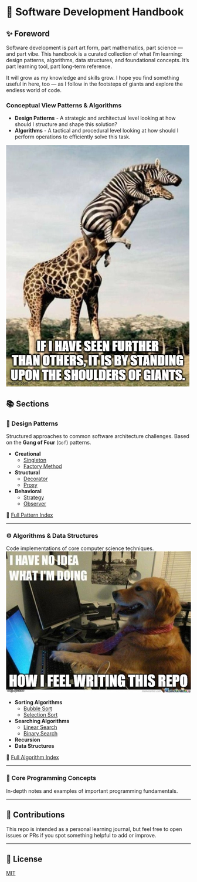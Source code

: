 # 🧠 Software Development Handbook

## ✨ Foreword

Software development is part art form, part mathematics, part science — and part vibe.
This handbook is a curated collection of what I’m learning: design patterns, algorithms, data structures, and foundational concepts.
It’s part learning tool, part long-term reference.

It will grow as my knowledge and skills grow. I hope you find something useful in here, too — as I follow in the footsteps of giants and explore the endless world of code.

### Conceptual View Patterns &amp; Algorithms
* **Design Patterns** - A strategic and architectual level looking at how should I structure and shape this solution?
* **Algorithms** - A tactical and procedural level looking at how should I perform operations to efficiently solve this task. 

![Following in the footsteps of giants](assets/memes/standing_upon_shoulders_of_giants.jpg)

## 📚 Sections

### 🎨 Design Patterns
Structured approaches to common software architecture challenges. Based on the **Gang of Four** (`Gof`)  patterns.

- **Creational**
  - [Singleton](design_patterns/creational/singleton.ts)
  - [Factory Method](design_patterns/creational/factory.ts)
  <!-- - [Abstract Factory](design_patterns/creational/abstract_factory.md) -->
- **Structural**
  - [Decorator](design_patterns/structural/decorator.ts)
  - [Proxy](design_patterns/structural/proxy.ts)
  <!-- - [Adapter](design_patterns/structural/adapter.md) -->
  <!-- - [Composite](design_patterns/structural/composite.md) -->
- **Behavioral**
  - [Strategy](design_patterns/behavioral/strategy.ts)
  - [Observer](design_patterns/behavioral/observer.ts)
  <!-- - [Command](design_patterns/behavioral/command.md) -->

📄 [Full Pattern Index](design_patterns/README.md)

---

### ⚙️ Algorithms & Data Structures
Code implementations of core computer science techniques.
![How I feel writing this repo](assets/memes/no_idea_dog.jpg)

- **Sorting Algorithms**
  - [Bubble Sort](algorithms/sorting/bubble_sort.js)
  - [Selection Sort](algorithms/sorting/selection_sort.js)
  <!--
  - [Quick Sort](algorithms/sorting/quick_sort.js)
  - [Merge Sort](algorithms/sorting/merge_sort.js)
  - [Radix Sort](algorithms/sorting/radix_sort.js) -->
- **Searching Algorithms**
  - [Linear Search](algorithms/searching/linear_search.c)
  - [Binary Search](algorithms/searching/binary_search.js)
  <!-- - [Depth-first search (DFS)](algorithms/searching/dfs.js)
  - [Dijkstra’s](algorithms/shortest_path/dijkstra.js) -->
- **Recursion**
  <!-- - [Factorial](algorithms/recursion/factorial.js) -->
- **Data Structures**
  <!-- - [Hash Table](algorithms/data_structures/hash_table.js)
  - [Hash Map](algorithms/data_structures/hash_map.js)
  - [Linked List](algorithms/data_structures/linked_list.js)
  - [Stack](algorithms/data_structures/stack.js) -->

📄 [Full Algorithm Index](algorithms/README.md)

---

### 🧩 Core Programming Concepts
In-depth notes and examples of important programming fundamentals.

<!-- - [Callback](concepts/callback.md)
- [Closure](concepts/closure.md)
- [Event Loop](concepts/event_loop.md) -->

---

## 🔄 Contributions
This repo is intended as a personal learning journal, but feel free to open issues or PRs if you spot something helpful to add or improve.

---

## 📜 License

[MIT](LICENSE)
